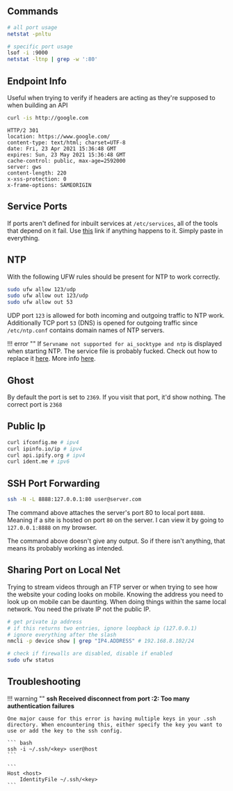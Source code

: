 ## Commands

``` bash
# all port usage
netstat -pnltu

# specific port usage
lsof -i :9000
netstat -ltnp | grep -w ':80'
```

## Endpoint Info

Useful when trying to verify if headers are acting as they're supposed to when building an API

``` bash
curl -is http://google.com
```

```
HTTP/2 301 
location: https://www.google.com/
content-type: text/html; charset=UTF-8
date: Fri, 23 Apr 2021 15:36:48 GMT
expires: Sun, 23 May 2021 15:36:48 GMT
cache-control: public, max-age=2592000
server: gws
content-length: 220
x-xss-protection: 0
x-frame-options: SAMEORIGIN
```

## Service Ports

If ports aren't defined for inbuilt services at `/etc/services`, all of the tools that depend on it fail. Use [this](http://www.penguintutor.com/linux/network-services-ports) link if anything happens to it. Simply paste in everything.


## NTP

With the following UFW rules should be present for NTP to work correctly.


``` bash
sudo ufw allow 123/udp
sudo ufw allow out 123/udp
sudo ufw allow out 53
```

UDP port `123` is allowed for both incoming and outgoing traffic to NTP work. Additionally  TCP port `53` (DNS) is opened for outgoing traffic since `/etc/ntp.conf` contains domain names of NTP servers.

!!! error ""
    If `Servname not supported for ai_socktype and ntp` is displayed when starting NTP. The service file is probably fucked. Check out how to replace it [here](../networking/#service-ports). More info [here](https://www.ducea.com/2006/09/11/error-servname-not-supported-for-ai_socktype/).


## Ghost

By default the port is set to `2369`. If you visit that port, it'd show nothing. The correct port is `2368`

## Public Ip

``` bash
curl ifconfig.me # ipv4
curl ipinfo.io/ip # ipv4
curl api.ipify.org # ipv4
curl ident.me # ipv6
```

## SSH Port Forwarding

``` bash
ssh -N -L 8888:127.0.0.1:80 user@server.com
```
The command above attaches the server's port 80 to local port `8888`. Meaning if a site is hosted on port `80` on the server. I can view it by going to `127.0.0.1:8888` on my browser.

The command above doesn't give any output. So if there isn't anything, that means its probably working as intended.

## Sharing Port on Local Net

Trying to stream videos through an FTP server or when trying to see how the website your coding looks on mobile. Knowing the address you need to look up on mobile can be daunting. When doing things within the same local network. You need the private IP not the public IP.

``` bash
# get private ip address
# if this returns two entries, ignore loopback ip (127.0.0.1)
# ignore everything after the slash
nmcli -p device show | grep "IP4.ADDRESS" # 192.168.8.102/24

# check if firewalls are disabled, disable if enabled
sudo ufw status
```

## Troubleshooting

!!! warning ""
    __ssh Received disconnect from port <port>:2: Too many authentication failures__

    One major cause for this error is having multiple keys in your .ssh directory. When encountering this, either specify the key you want to use or add the key to the ssh config.
        
    ``` bash
    ssh -i ~/.ssh/<key> user@host
    ```

    ```
    Host <host>
        IdentityFile ~/.ssh/<key>
    ```
